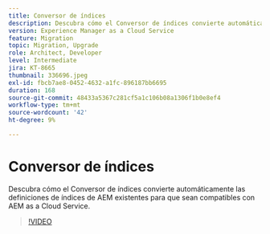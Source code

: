 ```yaml
---
title: Conversor de índices
description: Descubra cómo el Conversor de índices convierte automáticamente las definiciones de índices de AEM existentes para que sean compatibles con AEM as a Cloud Service.
version: Experience Manager as a Cloud Service
feature: Migration
topic: Migration, Upgrade
role: Architect, Developer
level: Intermediate
jira: KT-8665
thumbnail: 336696.jpeg
exl-id: fbcb7ae8-0452-4632-a1fc-896187bb6695
duration: 168
source-git-commit: 48433a5367c281cf5a1c106b08a1306f1b0e8ef4
workflow-type: tm+mt
source-wordcount: '42'
ht-degree: 9%

---
```


# Conversor de índices

Descubra cómo el Conversor de índices convierte automáticamente las definiciones de índices de AEM existentes para que sean compatibles con AEM as a Cloud Service.

>[!VIDEO](https://video.tv.adobe.com/v/336696?quality=12&learn=on)
